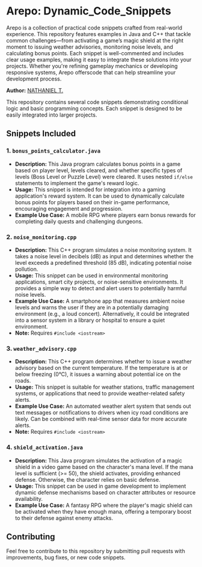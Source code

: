 # Arepo: Dynamic_Code_Snippets
 Arepo is a collection of practical code snippets crafted from real-world experience. This repository features examples in Java and C++ that tackle common challenges—from activating a game’s magic shield at the right moment to issuing weather advisories, monitoring noise levels, and calculating bonus points. Each snippet is well-commented and includes clear usage examples, making it easy to integrate these solutions into your projects. Whether you're refining gameplay mechanics or developing responsive systems, Arepo offerscode that can help streamline your development process.


**Author:** [NATHANIEL T.](GITHUB.COM/NTHNCYZ)

This repository contains several code snippets demonstrating conditional logic and basic programming concepts. Each snippet is designed to be easily integrated into larger projects.

## Snippets Included

### 1. `bonus_points_calculator.java`

*   **Description:** This Java program calculates bonus points in a game based on player level, levels cleared, and whether specific types of levels (Boss Level or Puzzle Level) were cleared.  It uses nested `if/else` statements to implement the game's reward logic.
*   **Usage:** This snippet is intended for integration into a gaming application's reward system. It can be used to dynamically calculate bonus points for players based on their in-game performance, encouraging engagement and progression.
*   **Example Use Case:**  A mobile RPG where players earn bonus rewards for completing daily quests and challenging dungeons.

### 2. `noise_monitoring.cpp`

*   **Description:** This C++ program simulates a noise monitoring system. It takes a noise level in decibels (dB) as input and determines whether the level exceeds a predefined threshold (85 dB), indicating potential noise pollution.
*   **Usage:** This snippet can be used in environmental monitoring applications, smart city projects, or noise-sensitive environments.  It provides a simple way to detect and alert users to potentially harmful noise levels.
*   **Example Use Case:**  A smartphone app that measures ambient noise levels and warns the user if they are in a potentially damaging environment (e.g., a loud concert).  Alternatively, it could be integrated into a sensor system in a library or hospital to ensure a quiet environment.
*    **Note:** Requires `#include <iostream>`

### 3. `weather_advisory.cpp`

*   **Description:** This C++ program determines whether to issue a weather advisory based on the current temperature. If the temperature is at or below freezing (0°C), it issues a warning about potential ice on the roads.
*   **Usage:** This snippet is suitable for weather stations, traffic management systems, or applications that need to provide weather-related safety alerts.
*   **Example Use Case:** An automated weather alert system that sends out text messages or notifications to drivers when icy road conditions are likely. Can be combined with real-time sensor data for more accurate alerts.
*    **Note:** Requires `#include <iostream>`

### 4. `shield_activation.java`

*   **Description:** This Java program simulates the activation of a magic shield in a video game based on the character's mana level.  If the mana level is sufficient (>= 50), the shield activates, providing enhanced defense.  Otherwise, the character relies on basic defense.
*   **Usage:** This snippet can be used in game development to implement dynamic defense mechanisms based on character attributes or resource availability.
*   **Example Use Case:** A fantasy RPG where the player's magic shield can be activated when they have enough mana, offering a temporary boost to their defense against enemy attacks.

## Contributing

Feel free to contribute to this repository by submitting pull requests with improvements, bug fixes, or new code snippets.
